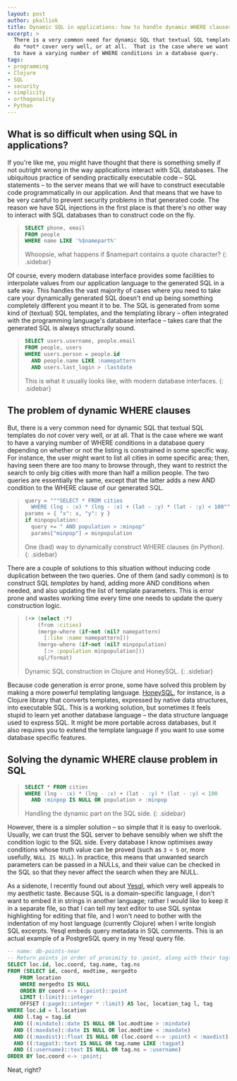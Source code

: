 ```yaml
---
layout: post
author: pkalliok
title: Dynamic SQL in applications: how to handle dynamic WHERE clauses
excerpt: >
  There is a very common need for dynamic SQL that textual SQL templates
  do *not* cover very well, or at all.  That is the case where we want
  to have a varying number of WHERE conditions in a database query.
tags:
- programming
- Clojure
- SQL
- security
- simplicity
- orthogonality
- Python
---
```


## What is so difficult when using SQL in applications?

If you're like me, you might have thought that there is something smelly
if not outright wrong in the way applications interact with SQL
databases.  The ubiquitous practice of sending practically executable
code &ndash; SQL statements &ndash; to the server means that we will
have to construct executable code programmatically in our application.
And that means that we have to be very careful to prevent security
problems in that generated code.  The reason we have SQL injections in
the first place is that there's no other way to interact with SQL
databases than to construct code on the fly.

> ```sql
> SELECT phone, email
> FROM people
> WHERE name LIKE '%$namepart%'
> ```
> Whoopsie, what happens if $namepart contains a quote character?
{: .sidebar}

Of course, every modern database interface provides some facilities to
interpolate values from our application language to the generated SQL in
a safe way.  This handles the vast majority of cases where you need to
take care your dynamically generated SQL doesn't end up being something
completely different you meant it to be.  The SQL is generated from some
kind of (textual) SQL templates, and the templating library &ndash;
often integrated with the programming language's database interface
&ndash; takes care that the generated SQL is always structurally sound.

> ```sql
> SELECT users.username, people.email
> FROM people, users
> WHERE users.person = people.id
>   AND people.name LIKE :namepattern
>   AND users.last_login > :lastdate
> ```
> This is what it usually looks like, with modern database interfaces.
{: .sidebar}

## The problem of dynamic WHERE clauses

But, there is a very common need for dynamic SQL that textual SQL
templates do *not* cover very well, or at all.  That is the case where
we want to have a varying number of WHERE conditions in a database query
depending on whether or not the listing is constrained in some specific
way.  For instance, the user might want to list all cities in some specific
area; then, having seen there are too many to browse through, they want
to restrict the search to only big cities with more than half a million
people.  The two queries are essentially the same, except that the
latter adds a new AND condition to the WHERE clause of our generated
SQL.

> ```python
> query = """SELECT * FROM cities
> 	WHERE (lng - :x) * (lng - :x) + (lat - :y) * (lat - :y) < 100"""
> params = { "x": x, "y": y }
> if minpopulation:
>   query += " AND population > :minpop"
>   params["minpop"] = minpopulation
> ```
> One (bad) way to dynamically construct WHERE clauses (in Python).
{: .sidebar}

There are a couple of solutions to this situation without inducing code
duplication between the two queries.  One of them (and sadly common) is
to construct SQL *templates* by hand, adding more AND conditions when
needed, and also updating the list of template parameters.  This is
error prone and wastes working time every time one needs to update the
query construction logic.

> ```clojure
> (-> (select :*)
>     (from :cities)
>     (merge-where (if-not (nil? namepattern)
>       [:like :name namepattern]))
>     (merge-where (if-not (nil? minpopulation)
>       [:> :population minpopulation]))
>     sql/format)
> ```
> Dynamic SQL construction in Clojure and HoneySQL.
{: .sidebar}

Because code generation is error prone, some have solved this problem by
making a more powerful templating language.
[HoneySQL](https://github.com/jkk/honeysql), for instance, is a Clojure
library that converts templates, expressed by native data structures,
into executable SQL.  This is a working solution, but sometimes it feels
stupid to learn yet another database language &ndash; the data structure
language used to express SQL.  It might be more portable across
databases, but it also requires you to extend the template language if
you want to use some database specific features.

## Solving the dynamic WHERE clause problem in SQL

> ```sql
> SELECT * FROM cities
> WHERE (lng - :x) * (lng - :x) + (lat - :y) * (lat - :y) < 100
>   AND :minpop IS NULL OR population > :minpop
> ```
> Handling the dynamic part on the SQL side.
{: .sidebar}

However, there is a simpler solution &ndash; so simple that it is easy
to overlook.  Usually, we can trust the SQL server to behave sensibly
when we shift the condition logic to the SQL side.  Every database I
know optimises away conditions whose truth value can be proved (such as
``3 < 5`` or, more usefully, ``NULL IS NULL``).  In practice, this means
that unwanted search parameters can be passed in a NULLs, and their
value can be checked in the SQL so that they never affect the search
when they are NULL.

As a sidenote, I recently found out about
[Yesql](https://github.com/krisajenkins/yesql), which very well appeals
to my aesthetic taste.  Because SQL is a domain-specific language, I
don't want to embed it in strings in another language; rather I would
like to keep it in a separate file, so that I can tell my text editor to
use SQL syntax highlighting for editing that file, and I won't need to
bother with the indentation of my host language (currently Clojure) when
I write longish SQL excerpts.  Yesql embeds query metadata in SQL
comments.  This is an actual example of a PostgreSQL query in my Yesql
query file.

```sql
-- name: db-points-near
-- Return points in order of proximity to :point, along with their tag(s).
SELECT loc.id, loc.coord, tag.name, tag.ns
FROM (SELECT id, coord, modtime, mergedto
	FROM location
	WHERE mergedto IS NULL
	ORDER BY coord <-> (:point)::point
	LIMIT (:limit)::integer
	OFFSET (:page)::integer * :limit) AS loc, location_tag l, tag
WHERE loc.id = l.location
  AND l.tag = tag.id
  AND ((:mindate)::date IS NULL OR loc.modtime > :mindate)
  AND ((:maxdate)::date IS NULL OR loc.modtime < :maxdate)
  AND ((:maxdist)::float IS NULL OR (loc.coord <-> :point) < :maxdist)
  AND ((:tagpat)::text IS NULL OR tag.name LIKE :tagpat)
  AND ((:username)::text IS NULL OR tag.ns = :username)
ORDER BY loc.coord <-> :point;
```

Neat, right?

